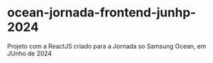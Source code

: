 # ocean-jornada-frontend-junhp-2024
Projeto com a ReactJS criado para a Jornada so Samsung Ocean, em JUnho de 2024
